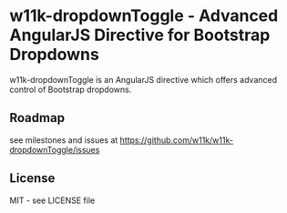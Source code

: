 # w11k-dropdownToggle - Advanced AngularJS Directive for Bootstrap Dropdowns

w11k-dropdownToggle is an AngularJS directive which offers advanced control of Bootstrap dropdowns.
  

## Roadmap

see milestones and issues at https://github.com/w11k/w11k-dropdownToggle/issues


## License

MIT - see LICENSE file
